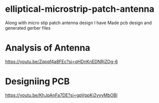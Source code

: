 # elliptical-microstrip-patch-antenna
Along with micro stip patch antenna design I have Made pcb design and generated gerber files
# Analysis of Antenna
https://youtu.be/Zqpqf4a8FEc?si=qHDnKnEDNRjZOg-6
# Designiing PCB
https://youtu.be/KhJpAnFa7DE?si=gpVppKi2vyyMbOBl
